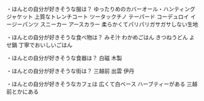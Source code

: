 ・ほんとの自分が好きそうな服は？
ゆったりめのカバーオール・ハンティングジャケット
上質なトレンチコート
ツータックチノ テーパード
コーデュロイ イージーパンツ
スニーカー
アースカラー
柔らかくてパリパリガサガサしない生地

・ほんとの自分が好きそうな食べ物は？
みそ汁
わかめごはん
きつねうどん
よせ鍋
丁寧でおいしいごはん

・ほんとの自分が好きそうな食器は？
白磁
木製

・ほんとの自分が好きそうな街は？
三越前
出雲
伊丹

・ほんとの自分が好きそうなカフェは
広くて白ベース
ハーブティーがある
三越前とかにある

